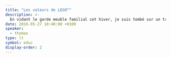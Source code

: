 ```yaml
---
title: "Les valeurs de LEGO™"
description: >-
  En vidant le garde meuble familial cet hiver, je suis tombé sur un trésor : une boite de LEGO™ de 1973 en excellent état. À l'intérieur se trouvait encore, presque oublié, un petit fascicule pour sensibiliser les parents aux valeurs de la firme Danoise. Cela tombe bien car pour Noël j'ai reçu une boite de LEGO™ sous le sapin. De 1973 à 2016, voyons ce que sont devenues ces valeurs.
date: 2016-05-27 10:40:00 +0100
speaker:
  - thomas
type: lt
symbol: educ
display-order: 2
---
```

